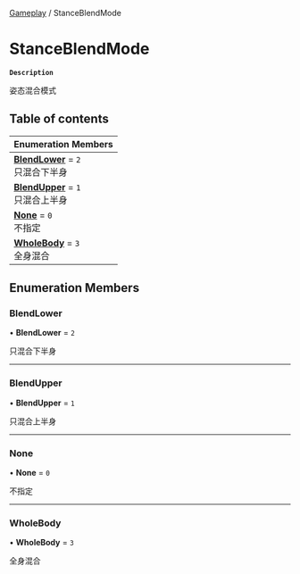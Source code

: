 [Gameplay](../modules/Gameplay.Gameplay.md) / StanceBlendMode

# StanceBlendMode <Badge type="tip" text="Enumeration" /> 

**`Description`**

姿态混合模式

## Table of contents

| Enumeration Members |
| :-----|
| **[BlendLower](Gameplay.StanceBlendMode.md#blendlower)** = ``2`` <br> 只混合下半身|
| **[BlendUpper](Gameplay.StanceBlendMode.md#blendupper)** = ``1`` <br> 只混合上半身|
| **[None](Gameplay.StanceBlendMode.md#none)** = ``0`` <br> 不指定|
| **[WholeBody](Gameplay.StanceBlendMode.md#wholebody)** = ``3`` <br> 全身混合|

## Enumeration Members

### BlendLower  

• **BlendLower** = ``2``

只混合下半身

___

### BlendUpper  

• **BlendUpper** = ``1``

只混合上半身

___

### None  

• **None** = ``0``

不指定

___

### WholeBody  

• **WholeBody** = ``3``

全身混合
